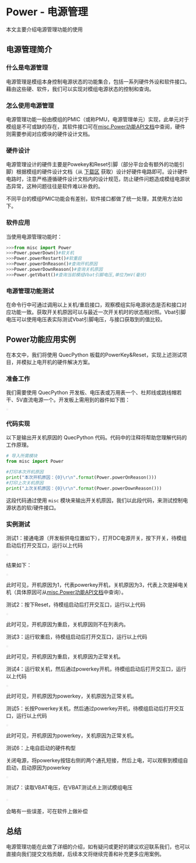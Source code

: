 # Power - 电源管理
本文主要介绍电源管理功能的使用
## 电源管理简介

### 什么是电源管理

电源管理是模组本身控制电源状态的功能集合，包括一系列硬件外设和软件接口。藉由这些硬、软件，我们可以实现对模组电源状态的控制和查询。

### 怎么使用电源管理

电源管理功能一般由模组的PMIC（或称PMU，电源管理单元）实现，此单元对于模组是不可或缺的存在，其软件接口可在[misc.Power功能API文档](..\..\..\API_reference\zh\QuecPython_classlib\misc.Power.md)中查阅，硬件则需要参阅对应模块的硬件设计文档。

### 硬件设计

电源管理设计的硬件主要是Powekey和Reset引脚（部分平台会有额外的功能引脚）根据模组的硬件设计文档（从 [下载区](/download/) 获取）设计好硬件电路即可。设计硬件电路时，注意严格遵循硬件设计文档内的设计规范，防止硬件问题造成模组电源状态异常，这种问题往往是软件难以补救的。

不同平台的模组PMIC功能会有差别，软件接口都做了统一处理，其使用方法如下。

### 软件应用

当使用电源管理功能时：

```python
>>>from misc import Power
>>>Power.powerDown()#软关机
>>>Power.powerRestart()#软重启
>>>Power.powerOnReason()#查询开机原因
>>>Power.powerDownReason()#查询关机原因
>>>Power.getVbatt()#查询当前模组Vbat引脚电压,单位为mV(毫伏)
```

### 电源管理功能测试

在命令行中可通过调用以上关机/重启接口，观察模组实际电源状态是否和接口对应功能一致。获取开关机原因可以与最近一次开关机时的状态相对照。Vbat引脚电压可以使用电压表实际测试Vbat引脚电压，与接口获取到的值比较。

## Power功能应用实例

在本文中，我们将使用 QuecPython 板载的PowerKey&Reset，实现上述测试项目，并模拟上电开机的硬件解决方案。

### 准备工作

我们需要使用 QuecPython 开发板、电压表或万用表一个、杜邦线或跳线帽若干、5V直流电源一个。开发板上需用到的器件如下图：

<img src="./../media/os/power/power_0.jpg" style="border-style: solid; border-radius: 10px; color:  #f1f1f1;" border=3 alt="">

### 代码实现

以下是输出开关机原因的 QuecPython 代码。代码中的注释将帮助您理解代码的工作原理。

```python
# 导入所需模块
from misc import Power

#打印本次开机原因
print("本次开机原因：{0}\r\n".format(Power.powerOnReason()))
#打印上次关机原因
print("上次关机原因：{0}\r\n".format(Power.powerDownReason()))
```

这段代码通过使用 `misc` 模块来输出开关机原因，我们以此段代码，来测试控制电源状态的软/硬件接口。

### 实例测试

测试1：接通电源（开发板供电位置如下），打开DC电源开关，按下开关，待模组启动后打开交互口，运行以上代码

<img src="./../media/os/power/power_1.jpg" style="border-style: solid; border-radius: 10px; color:  #f1f1f1;" border=3 alt="">

结果如下：

<img src="./../media/os/power/power_2.jpg" style="border-style: solid; border-radius: 10px; color:  #f1f1f1;" border=3 alt="">

此时可见，开机原因为1，代表powerkey开机，关机原因为3，代表上次是掉电关机（具体原因可从[misc.Power功能API文档](..\..\..\API_reference\zh\QuecPython_classlib\misc.Power.md)中查询）。

测试2：按下Reset，待模组启动后打开交互口，运行以上代码

<img src="./../media/os/power/power_3.jpg" style="border-style: solid; border-radius: 10px; color:  #f1f1f1;" border=3 alt="">

此时可见，开机原因为重启，关机原因则不在列表内。

测试3：运行软重启，待模组启动后打开交互口，运行以上代码

<img src="./../media/os/power/power_4.jpg" style="border-style: solid; border-radius: 10px; color:  #f1f1f1;" border=3 alt="">

此时可见，开机原因为重启，关机原因为正常关机。

测试4：运行软关机，然后通过powerkey开机，待模组启动后打开交互口，运行以上代码

<img src="./../media/os/power/power_5.jpg" style="border-style: solid; border-radius: 10px; color:  #f1f1f1;" border=3 alt="">

此时可见，开机原因为powerkey，关机原因为正常关机。

测试5：长按Powerkey关机，然后通过powerkey开机，待模组启动后打开交互口，运行以上代码

<img src="./../media/os/power/power_5.jpg" style="border-style: solid; border-radius: 10px; color:  #f1f1f1;" border=3 alt="">

此时可见，开机原因为powerkey，关机原因为正常关机。

测试6：上电自启动的硬件构型

关闭电源，将powerkey按钮右侧的两个通孔短接，然后上电，可以观察到模组自启动，启动原因为powerkey

<img src="./../media/os/power/power_2.jpg" style="border-style: solid; border-radius: 10px; color:  #f1f1f1;" border=3 alt="">

测试7：读取VBAT电压，在VBAT测试点上测试模组电压

<img src="./../media/os/power/power_7.jpg" style="border-style: solid; border-radius: 10px; color:  #f1f1f1;" border=3 alt="">

<img src="./../media/os/power/power_6.jpg" style="border-style: solid; border-radius: 10px; color: rgb(241, 241, 241); zoom: 25%;" border=3 alt="">

会略有一些误差，可在软件上做补偿

## 总结

电源管理功能在此做了详细的介绍，如有疑问或更好的建议欢迎联系我们，也可以直接向我们提交文档贡献，后续本文将继续完善和补充更多应用案例。